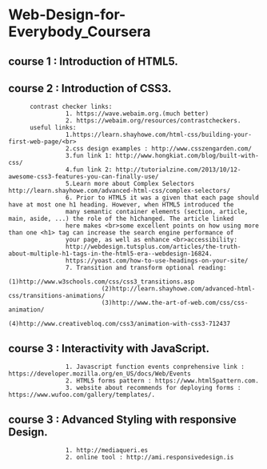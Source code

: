 # Web-Design-for-Everybody_Coursera
## course 1 : Introduction of HTML5.<br>
## course 2 : Introduction of CSS3. <br> 
          contrast checker links:
                    1. https://wave.webaim.org.(much better)
                    2. https://webaim.org/resources/contrastcheckers.
          useful links: 
                    1.https://learn.shayhowe.com/html-css/building-your-first-web-page/<br>
                    2.css design examples : http://www.csszengarden.com/
                    3.fun link 1: http://www.hongkiat.com/blog/built-with-css/
                    4.fun link 2: http://tutorialzine.com/2013/10/12-awesome-css3-features-you-can-finally-use/
                    5.Learn more about Complex Selectors http://learn.shayhowe.com/advanced-html-css/complex-selectors/
                    6. Prior to HTML5 it was a given that each page should have at most one h1 heading. However, when HTML5 introduced the
                    many semantic container elements (section, article, main, aside, ...) the role of the h1changed. The article linked 
                    here makes <br>some excellent points on how using more than one <h1> tag can increase the search engine performance of 
                    your page, as well as enhance <br>accessibility: 
                    http://webdesign.tutsplus.com/articles/the-truth-about-multiple-h1-tags-in-the-html5-era--webdesign-16824.
                    https://yoast.com/how-to-use-headings-on-your-site/
                    7. Transition and transform optional reading:
                              (1)http://www.w3schools.com/css/css3_transitions.asp
                              (2)http://learn.shayhowe.com/advanced-html-css/transitions-animations/
                              (3)http://www.the-art-of-web.com/css/css-animation/
                              (4)http://www.creativebloq.com/css3/animation-with-css3-712437
## course 3 :  Interactivity with JavaScript. <br>                             
                    1. Javascript function events conprehensive link : https://developer.mozilla.org/en_US/docs/Web/Events 
                    2. HTML5 forms pattern : https://www.html5pattern.com.
                    3. website about recommends for deploying forms : https://www.wufoo.com/gallery/templates/.
## course 3 :  Advanced Styling with responsive Design. <br>  
                    1. http://mediaqueri.es
                    2. online tool : http://ami.responsivedesign.is
                    
                    
                    
